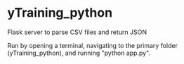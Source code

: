 # yTraining_python
Flask server to parse CSV files and return JSON

Run by opening a terminal, navigating to the primary folder (yTraining_python), and running "python app.py". 

